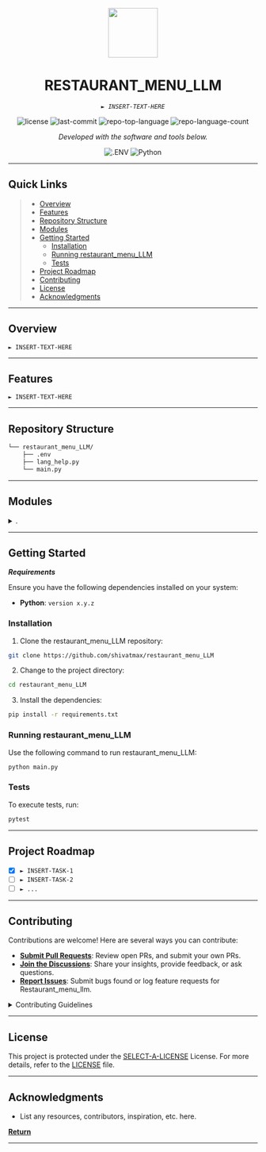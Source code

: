 <p align="center">
  <img src="https://cdn-icons-png.flaticon.com/512/6295/6295417.png" width="100" />
</p>
<p align="center">
    <h1 align="center">RESTAURANT_MENU_LLM</h1>
</p>
<p align="center">
    <em><code>► INSERT-TEXT-HERE</code></em>
</p>
<p align="center">
	<img src="https://img.shields.io/github/license/shivatmax/restaurant_menu_LLM?style=flat&color=0080ff" alt="license">
	<img src="https://img.shields.io/github/last-commit/shivatmax/restaurant_menu_LLM?style=flat&color=0080ff" alt="last-commit">
	<img src="https://img.shields.io/github/languages/top/shivatmax/restaurant_menu_LLM?style=flat&color=0080ff" alt="repo-top-language">
	<img src="https://img.shields.io/github/languages/count/shivatmax/restaurant_menu_LLM?style=flat&color=0080ff" alt="repo-language-count">
<p>
<p align="center">
		<em>Developed with the software and tools below.</em>
</p>
<p align="center">
	<img src="https://img.shields.io/badge/.ENV-ECD53F.svg?style=flat&logo=dotenv&logoColor=black" alt=".ENV">
	<img src="https://img.shields.io/badge/Python-3776AB.svg?style=flat&logo=Python&logoColor=white" alt="Python">
</p>
<hr>

##  Quick Links

> - [ Overview](#-overview)
> - [ Features](#-features)
> - [ Repository Structure](#-repository-structure)
> - [ Modules](#-modules)
> - [ Getting Started](#-getting-started)
>   - [ Installation](#-installation)
>   - [ Running restaurant_menu_LLM](#-running-restaurant_menu_LLM)
>   - [ Tests](#-tests)
> - [ Project Roadmap](#-project-roadmap)
> - [ Contributing](#-contributing)
> - [ License](#-license)
> - [ Acknowledgments](#-acknowledgments)

---

##  Overview

<code>► INSERT-TEXT-HERE</code>

---

##  Features

<code>► INSERT-TEXT-HERE</code>

---

##  Repository Structure

```sh
└── restaurant_menu_LLM/
    ├── .env
    ├── lang_help.py
    └── main.py
```

---

##  Modules

<details closed><summary>.</summary>

| File                                                                                      | Summary                         |
| ---                                                                                       | ---                             |
| [lang_help.py](https://github.com/shivatmax/restaurant_menu_LLM/blob/master/lang_help.py) | <code>► INSERT-TEXT-HERE</code> |
| [.env](https://github.com/shivatmax/restaurant_menu_LLM/blob/master/.env)                 | <code>► INSERT-TEXT-HERE</code> |
| [main.py](https://github.com/shivatmax/restaurant_menu_LLM/blob/master/main.py)           | <code>► INSERT-TEXT-HERE</code> |

</details>

---

##  Getting Started

***Requirements***

Ensure you have the following dependencies installed on your system:

* **Python**: `version x.y.z`

###  Installation

1. Clone the restaurant_menu_LLM repository:

```sh
git clone https://github.com/shivatmax/restaurant_menu_LLM
```

2. Change to the project directory:

```sh
cd restaurant_menu_LLM
```

3. Install the dependencies:

```sh
pip install -r requirements.txt
```

###  Running restaurant_menu_LLM

Use the following command to run restaurant_menu_LLM:

```sh
python main.py
```

###  Tests

To execute tests, run:

```sh
pytest
```

---

##  Project Roadmap

- [X] `► INSERT-TASK-1`
- [ ] `► INSERT-TASK-2`
- [ ] `► ...`

---

##  Contributing

Contributions are welcome! Here are several ways you can contribute:

- **[Submit Pull Requests](https://github/shivatmax/restaurant_menu_LLM/blob/main/CONTRIBUTING.md)**: Review open PRs, and submit your own PRs.
- **[Join the Discussions](https://github/shivatmax/restaurant_menu_LLM/discussions)**: Share your insights, provide feedback, or ask questions.
- **[Report Issues](https://github/shivatmax/restaurant_menu_LLM/issues)**: Submit bugs found or log feature requests for Restaurant_menu_llm.

<details closed>
    <summary>Contributing Guidelines</summary>

1. **Fork the Repository**: Start by forking the project repository to your GitHub account.
2. **Clone Locally**: Clone the forked repository to your local machine using a Git client.
   ```sh
   git clone https://github.com/shivatmax/restaurant_menu_LLM
   ```
3. **Create a New Branch**: Always work on a new branch, giving it a descriptive name.
   ```sh
   git checkout -b new-feature-x
   ```
4. **Make Your Changes**: Develop and test your changes locally.
5. **Commit Your Changes**: Commit with a clear message describing your updates.
   ```sh
   git commit -m 'Implemented new feature x.'
   ```
6. **Push to GitHub**: Push the changes to your forked repository.
   ```sh
   git push origin new-feature-x
   ```
7. **Submit a Pull Request**: Create a PR against the original project repository. Clearly describe the changes and their motivations.

Once your PR is reviewed and approved, it will be merged into the main branch.

</details>

---

##  License

This project is protected under the [SELECT-A-LICENSE](https://choosealicense.com/licenses) License. For more details, refer to the [LICENSE](https://choosealicense.com/licenses/) file.

---

##  Acknowledgments

- List any resources, contributors, inspiration, etc. here.

[**Return**](#-quick-links)

---
